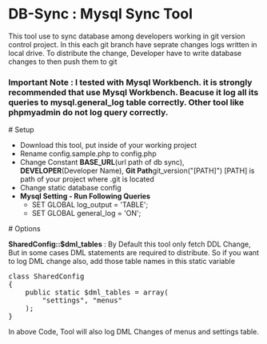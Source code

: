 # DB-Sync : Mysql Sync Tool
<p>
This tool use to sync database among developers working in git version control project. In this each git branch have seprate changes logs written in local drive. To distribute the change, Developer have to write database changes to then push them to git
<h3>
<b>Important Note : </b> I tested with Mysql Workbench. it is strongly recommended that use Mysql Workbench. Beacuse it log all its queries to mysql.general_log table correctly. Other tool like phpmyadmin do not log query correctly.</h3>
</p>
# Setup
<p>
<ul>
<li>Download this tool, put inside of your working project</li>
<li>Rename config.sample.php to config.php</li>
<li>Change Constant <b>BASE_URL</b>(url path of db sync), <b>DEVELOPER</b>(Developer Name), <b>Git Path</b>git_version("[PATH]") [PATH] is path of your project where .git is located </li>
<li>Change static database config</li>
<li><b>Mysql Setting - Run Following Queries</b>
  <ul>
    <li>SET GLOBAL log_output = 'TABLE';</li>
    <li>SET GLOBAL general_log = 'ON';</li>
  </ul>
  </li>
</ul>
</p>
# Options 
<p>
<b>SharedConfig::$dml_tables</b> : By Default this tool only fetch DDL Change, But in some cases DML statements are required to distribute. So if you want to log DML change also, add those table names in this static variable
<br/>
<pre>
class SharedConfig
{
    public static $dml_tables = array(
        "settings", "menus"
    );
}
</pre>
In above Code, Tool will also log DML Changes of menus and settings table.
</p>

